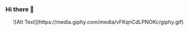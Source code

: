### Hi there 👋
<div style="text-align:center">
  ![Alt Text](https://media.giphy.com/media/vFKqnCdLPNOKc/giphy.gif)

</div>

<!--
**Smark2019/Smark2019** is a ✨ _special_ ✨ repository because its `README.md` (this file) appears on your GitHub profile.

Here are some ideas to get you started:

- 🔭 I’m currently working on ...
- 🌱 I’m currently learning ...
- 👯 I’m looking to collaborate on ...
- 🤔 I’m looking for help with ...
- 💬 Ask me about ...
- 📫 How to reach me: ...
- 😄 Pronouns: ...
- ⚡ Fun fact: ...
-->
